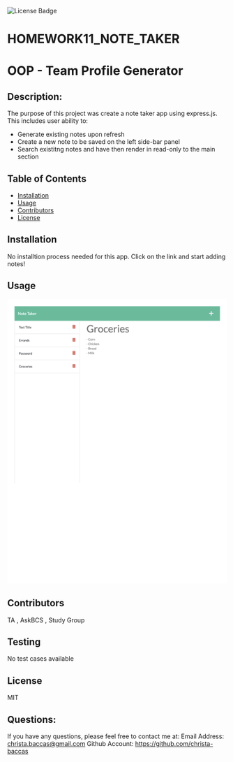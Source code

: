 ![License Badge](https://img.shields.io/badge/license-MIT-blue)
# HOMEWORK11_NOTE_TAKER

# OOP - Team Profile Generator

## Description: 
 The purpose of this project was create a note taker app using express.js. This includes user ability to:
 - Generate existing notes upon refresh
 - Create a new note to be saved on the left side-bar panel
 - Search existitng notes and have then render in read-only to the main section


## Table of Contents 

* [Installation](#installation)
* [Usage](#usage)
* [Contributors](#contributors)
* [License](#license)
  
## Installation 
 No installtion process needed for this app. Click on the link and start adding notes!

## Usage 
 
![screenshot](hw11.png)

## Contributors 

TA , AskBCS , Study Group

## Testing 
No test cases available


## License 
MIT 

## Questions: 
If you have any questions, please feel free to contact me at:
  Email Address: christa.baccas@gmail.com
  Github Account: https://github.com/christa-baccas

